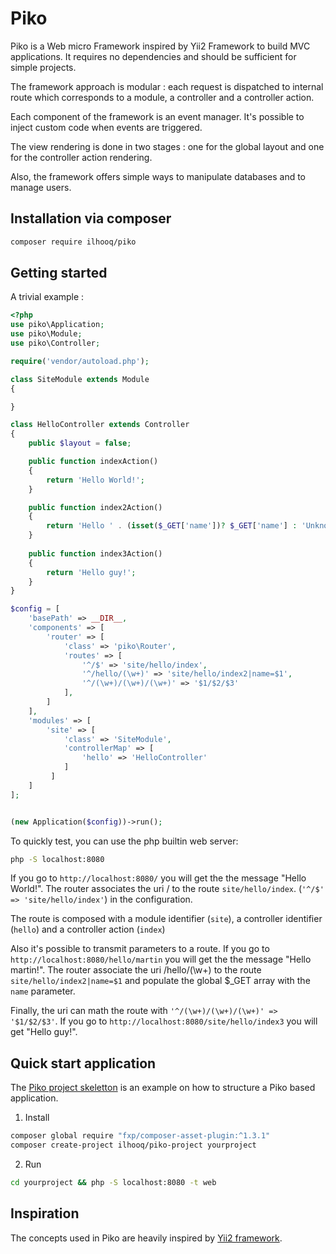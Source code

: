 # Piko

Piko is a Web micro Framework inspired by Yii2 Framework to build MVC applications.
It requires no dependencies and should be sufficient for simple projects.

The framework approach is modular : each request is dispatched to internal route which corresponds to a module,
a controller and a controller action.

Each component of the framework is an event manager. It's possible to inject custom code when events are triggered.

The view rendering is done in two stages : one for the global layout and one for the controller action rendering.

Also, the framework offers simple ways to manipulate databases and to manage users.

## Installation via composer

```bash
composer require ilhooq/piko
```

## Getting started

A trivial example :

```php
<?php
use piko\Application;
use piko\Module;
use piko\Controller;

require('vendor/autoload.php');

class SiteModule extends Module
{

}

class HelloController extends Controller
{
    public $layout = false;

    public function indexAction()
    {
        return 'Hello World!';
    }

    public function index2Action()
    {
        return 'Hello ' . (isset($_GET['name'])? $_GET['name'] : 'Unknown') . '!' ;
    }
    
    public function index3Action()
    {
        return 'Hello guy!';
    }
}

$config = [
    'basePath' => __DIR__,
    'components' => [
        'router' => [
            'class' => 'piko\Router',
            'routes' => [
                '^/$' => 'site/hello/index',
                '^/hello/(\w+)' => 'site/hello/index2|name=$1',
                '^/(\w+)/(\w+)/(\w+)' => '$1/$2/$3'
            ],
        ]
    ],
    'modules' => [
        'site' => [
            'class' => 'SiteModule',
            'controllerMap' => [
                'hello' => 'HelloController'
            ]
         ]
    ]
];


(new Application($config))->run();
```

To quickly test, you can use the php builtin web server:

```bash
php -S localhost:8080
```

If you go to `http://localhost:8080/` you will get the the message "Hello World!". The router associates the uri / to the route `site/hello/index`.
(`'^/$' => 'site/hello/index'`) in the configuration.

The route is composed with a module identifier (`site`), a controller identifier (`hello`) and a controller action (`index`)

Also it's possible to transmit parameters to a route. If you go to `http://localhost:8080/hello/martin` you will get the the message "Hello martin!".
The router associate the uri /hello/(\w+) to the route `site/hello/index2|name=$1` and populate the global $_GET array with the `name` parameter.

Finally, the uri can math the route with `'^/(\w+)/(\w+)/(\w+)' => '$1/$2/$3'`.
If you go to `http://localhost:8080/site/hello/index3` you will get "Hello guy!".

## Quick start application

The [Piko project skeletton](https://github.com/ilhooq/piko-project) is an example on how to structure a Piko based application.

1. Install

```bash
composer global require "fxp/composer-asset-plugin:^1.3.1"
composer create-project ilhooq/piko-project yourproject
```

2. Run

```bash
cd yourproject && php -S localhost:8080 -t web
```

## Inspiration

The concepts used in Piko are heavily inspired by [Yii2 framework](https://www.yiiframework.com/).


